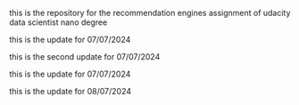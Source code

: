 this is the repository for the recommendation engines assignment of udacity data scientist nano degree

this is the update for 07/07/2024

this is the second update for 07/07/2024

this is the update for 07/07/2024

this is the update for 08/07/2024